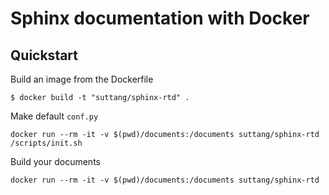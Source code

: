 # Sphinx documentation with Docker

## Quickstart

Build an image from the Dockerfile

```
$ docker build -t "suttang/sphinx-rtd" .
```

Make default `conf.py`

```
docker run --rm -it -v $(pwd)/documents:/documents suttang/sphinx-rtd /scripts/init.sh
```

Build your documents

```
docker run --rm -it -v $(pwd)/documents:/documents suttang/sphinx-rtd
```

